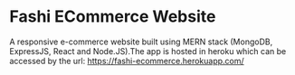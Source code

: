 # Fashi ECommerce Website

A responsive e-commerce website built using MERN stack (MongoDB, ExpressJS, React and Node.JS).The app is hosted in heroku which can be accessed by the url: https://fashi-ecommerce.herokuapp.com/
